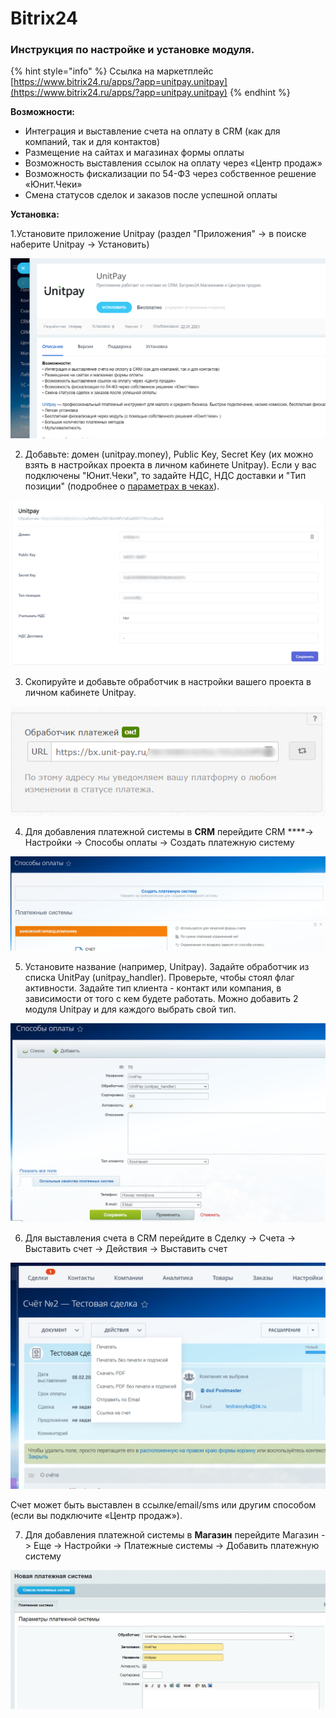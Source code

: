 # Bitrix24

### Инструкция по настройке и установке модуля.

{% hint style="info" %}
Ссылка на маркетплейс [https://www.bitrix24.ru/apps/?app=unitpay.unitpay](https://www.bitrix24.ru/apps/?app=unitpay.unitpay)
{% endhint %}

**Возможности:** 

* Интеграция и выставление счета на оплату в CRM \(как для компаний, так и для контактов\)
* Размещение на сайтах и магазинах формы оплаты 
* Возможность выставления ссылок на оплату через «Центр продаж» 
* Возможность фискализации по 54-ФЗ через собственное решение «Юнит.Чеки» 
* Смена статусов сделок и заказов после успешной оплаты

**Установка:**

1.Установите приложение Unitpay \(раздел "Приложения" -&gt; в поиске наберите Unitpay -&gt; Установить\)

![](../../.gitbook/assets/bx24-1.png)

2. Добавьте: домен \(unitpay.money\), Public Key, Secret Key \(их можно взять в настройках проекта в личном кабинете Unitpay\). Если у вас подключены "Юнит.Чеки", то задайте НДС, НДС доставки и "Тип позиции" \(подробнее о [параметрах в чеках](https://help.unitpay.ru/online-cash-register/receipt_parameters)\).

![](../../.gitbook/assets/bi_2.png)

3. Скопируйте и добавьте обработчик в настройки вашего проекта в личном кабинете Unitpay.

![](../../.gitbook/assets/obrabotchik.png)

4. Для добавления платежной системы в **CRM** перейдите CRM ****-&gt; Настройки -&gt; Способы оплаты -&gt; Создать платежную систему

![](../../.gitbook/assets/bx24-3.png)

5. Установите название \(например, Unitpay\). Задайте обработчик из списка UnitPay \(unitpay\_handler\). Проверьте, чтобы стоял флаг активности. Задайте тип клиента - контакт или компания, в зависимости от того с кем будете работать. Можно добавить 2 модуля Unitpay и для каждого выбрать свой тип.

![](../../.gitbook/assets/3.png)

6. Для выставления счета в CRM перейдите в Сделку -&gt; Счета -&gt; Выставить счет -&gt; Действия -&gt; Выставить счет

![](../../.gitbook/assets/bi24-4.png)

Счет может быть выставлен в ссылке/email/sms или другим способом \(если вы подключите «Центр продаж»\).

7. Для добавления платежной системы в **Магазин** перейдите Магазин -&gt; Еще -&gt; Настройки -&gt; Платежные системы -&gt; Добавить платежную систему 

![](../../.gitbook/assets/bi24-6.png)

